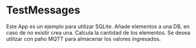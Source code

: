# TestMessages
Este App es un ejemplo para utilizar SQLite.
Añade elementos a una DB, en caso de no existir crea una.
Calcula la cantidad de los elementos.
Se desea utilizar con paho MQTT para almacenar los valores ingresados.
